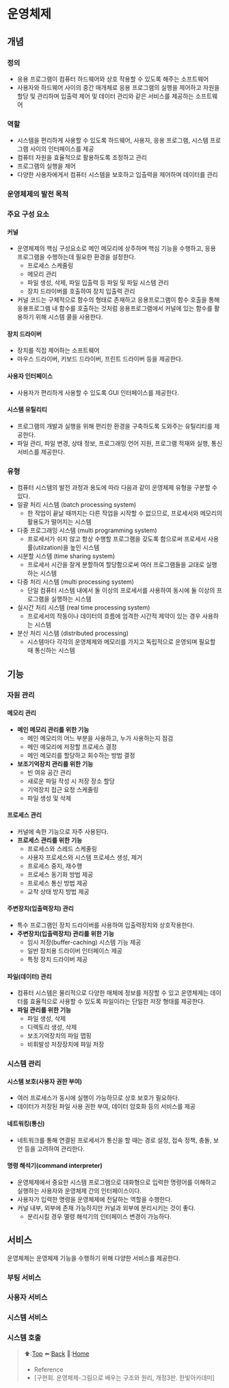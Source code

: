 # 운영체제
## 개념
### 정의
- 응용 프로그램이 컴퓨터 하드웨어와 상호 작용할 수 있도록 해주는 소프트웨어
- 사용자와 하드웨어 사이의 중간 매개체로 응용 프로그램의 실행을 제어하고 자원을 할당 및 관리하며 입출력 제어 및 데이터 관리와 같은 서비스를 제공하는 소프트웨어 

### 역할
- 시스템을 편리하게 사용할 수 있도록 하드웨어, 사용자, 응용 프로그램, 시스템 프로그램 사이의 인터페이스를 제공
- 컴퓨터 자원을 효율적으로 활용하도록 조정하고 관리
- 프로그램의 실행을 제어
- 다양한 사용자에게서 컴퓨터 시스템을 보호하고 입출력을 제어하며 데이터를 관리 

### 운영체제의 발전 목적 


### 주요 구성 요소
#### 커널
- 운영체제의 핵심 구성요소로 메인 메모리에 상주하며 핵심 기능을 수행하고, 응용 프로그램을 수행하는데 필요한 환경을 설정한다.
  - 프로세스 스케줄링
  - 메모리 관리
  - 파일 생성, 삭제, 파일 입출력 등 파일 및 파일 시스템 관리
  - 장치 드라이버를 호출하여 장치 입출력 관리 
- 커널 코드는 구체적으로 함수의 형태로 존재하고 응용프로그램이 함수 호출을 통해 응용프로그램 내 함수를 호출하는 것처럼 응용프로그램에서 커널에 있는 함수를 활용하기 위해 시스템 콜을 사용한다.

#### 장치 드라이버
- 장치를 직접 제어하는 소프트웨어
- 마우스 드라이버, 키보드 드라이버, 프린트 드라이버 등을 제공한다.

#### 사용자 인터페이스
- 사용자가 편리하게 사용할 수 있도록 GUI 인터페이스를 제공한다. 

#### 시스템 유틸리티 
- 프로그램의 개발과 실행을 위해 편리한 환경을 구축하도록 도와주는 유틸리티를 제공한다.
- 파일 관리, 파일 변경, 상태 정보, 프로그래밍 언어 지원, 프로그램 적재와 실행, 통신 서비스를 제공한다. 

### 유형
- 컴퓨터 시스템의 발전 과정과 용도에 따라 다음과 같이 운영체제 유형을 구분할 수 있다.
- 일괄 처리 시스템 (batch processing system)
  - 한 작업이 끝날 때까지는 다른 작업을 시작할 수 없으므로, 프로세서와 메모리의 활용도가 떨어지는 시스템
- 다중 프로그래밍 시스템 (multi programming system)
  - 프로세서가 쉬지 않고 항상 수행할 프로그램을 갖도록 함으로써 프로세서 사용률(utilzation)을 높인 시스템
- 시분할 시스템 (time sharing system)
  - 프로세서 시간을 잘게 분할하여 할당함으로써 여러 프로그램들을 교대로 실행하는 시스템
- 다중 처리 시스템 (multi processing system)
  - 단일 컴퓨터 시스템 내에서 둘 이상의 프로세서를 사용하여 동시에 둘 이상의 프로그램을 실행하는 시스템
- 실시간 처리 시스템 (real time processing system)
  - 프로세서의 작동이나 데이터의 흐름에 엄격한 시간적 제약이 있는 경우 사용하는 시스템
- 분산 처리 시스템 (distributed processing)
  - 시스템마다 각각의 운영체제와 메모리를 가지고 독립적으로 운영되며 필요할 때 통신하는 시스템

## 기능 
### 자원 관리
#### 메모리 관리
- **메인 메모리 관리를 위한 기능**
  - 메인 메모리의 어느 부분을 사용하고, 누가 사용하는지 점검
  - 메인 메모리에 저장할 프로세스 결정
  - 메인 메모리를 할당하고 회수하는 방법 결정
- **보조기억장치 관리를 위한 기능**
  - 빈 여유 공간 관리
  - 새로운 파일 작성 시 저장 장소 할당
  - 기억장치 접근 요청 스케줄링
  - 파일 생성 및 삭제 

#### 프로세스 관리 
- 커널에 속한 기능으로 자주 사용된다.
- **프로세스 관리를 위한 기능**
  - 프로세스와 스레드 스케줄링
  - 사용자 프로세스와 시스템 프로세스 생성, 제거
  - 프로세스 중지, 재수행
  - 프로세스 동기화 방법 제공
  - 프로세스 통신 방법 제공
  - 교착 상태 방지 방법 제공

#### 주변장치(입출력장치) 관리
- 특수 프로그램인 장치 드라이버를 사용하여 입출력장치와 상호작용한다.
- **주변장치(입출력장치) 관리를 위한 기능**
  - 임시 저장(buffer-caching) 시스템 기능 제공
  - 일반 장치용 드라이버 인터페이스 제공
  - 특정 장치 드라이버 제공

#### 파일(데이터) 관리
- 컴퓨터 시스템은 물리적으로 다양한 매체에 정보를 저장할 수 있고 운영체제는 데이터를 효율적으로 사용할 수 있도록 파일이라는 단일한 저장 형태를 제공한다.
- **파일 관리를 위한 기능**
  - 파일 생성, 삭제
  - 디렉토리 생성, 삭제
  - 보조기억장치의 파일 맵핑
  - 비휘발성 저장장치에 파일 저장

### 시스템 관리
#### 시스템 보호(사용자 권한 부여)
- 여러 프로세스가 동시에 실행이 가능하므로 상호 보호가 필요하다.
- 데이터가 저장된 파일 사용 권한 부여, 데이터 암호화 등의 서비스를 제공

#### 네트워킹(통신)
- 네트워크를 통해 연결된 프로세서가 통신을 할 때는 경로 설정, 접속 정책, 충돌, 보안 등을 고려하여 관리한다.

#### 명령 해석기(command interpreter)
- 운영체제에서 중요한 시스템 프로그램으로 대화형으로 입력한 명령어를 이해하고 실행하는 사용자와 운영체제 간의 인터페이스이다.
- 사용자가 입력한 명령을 운영체제에 전달하는 역할을 수행한다.
- 커널 내부, 외부에 존재 가능하지만 커널과 외부에 분리시키는 것이 좋다.
  - 분리시킬 경우 멸령 해석기의 인터페이스 변경이 가능하다. 

## 서비스
운영체제는 운영체제 기능을 수행하기 위해 다양한 서비스를 제공한다.

### 부팅 서비스

### 사용자 서비스

### 시스템 서비스

### 시스템 호출

> ⬆️:[Top](#운영체제)
> ⬅️:[Back](https://github.com/Minho979/CS_Study/blob/main/README.md#%EF%B8%8F-Operating-System)
> 💁:[Home](https://github.com/Minho979/CS_Study/blob/main/README.md)
> - Reference
> - [구현회. 운영체제-그림으로 배우는 구조와 원리, 개정3판. 한빛아카데미]
